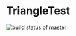# TriangleTest
[![build status of master](https://travis-ci.org/Mandalorean/TriangleTest.svg?branch=master)](https://travis-ci.org/Mandalorean/TriangleTest)
